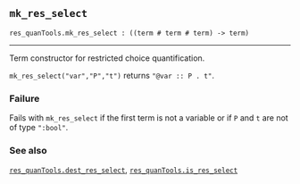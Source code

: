 ## `mk_res_select`

``` hol4
res_quanTools.mk_res_select : ((term # term # term) -> term)
```

------------------------------------------------------------------------

Term constructor for restricted choice quantification.

`mk_res_select("var","P","t")` returns `"@var :: P . t"`.

### Failure

Fails with `mk_res_select` if the first term is not a variable or if `P`
and `t` are not of type `":bool"`.

### See also

[`res_quanTools.dest_res_select`](#res_quanTools.dest_res_select),
[`res_quanTools.is_res_select`](#res_quanTools.is_res_select)
